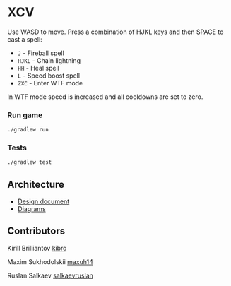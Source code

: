 # XCV

Use WASD to move. Press a combination of HJKL keys and then SPACE to cast a spell:
* `J` - Fireball spell
* `HJKL` - Chain lightning
* `HH` - Heal spell
* `L` - Speed boost spell
* `ZXC` - Enter WTF mode

In WTF mode speed is increased and all cooldowns are set to zero.

### Run game

```bash
./gradlew run
```

### Tests

```bash
./gradlew test
```

Architecture
----
- [Design document](https://docs.google.com/document/d/1QqwoZj0K42nyamNhSfQ_2WnOqvsAzywG9hKymnePOlI/edit?usp=sharing)
- [Diagrams](https://drive.google.com/drive/folders/1Qxy9MDED6X2xQ6ToKZKjNG6f96sCDFG0?usp=sharing)

## Contributors

Kirill Brilliantov [kibrq](https://github.com/kibrq)

Maxim Sukhodolskii [maxuh14](https://github.com/maxuh14)

Ruslan Salkaev [salkaevruslan](https://github.com/salkaevruslan)
